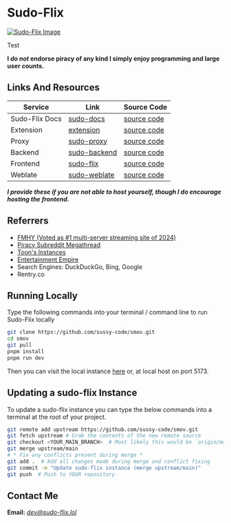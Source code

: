 # Sudo-Flix
[![Sudo-Flix Image](.github/Sudo-Flix.png)](https://docs.undi.rest)  

Test

**I *do not* endorse piracy of any kind I simply enjoy programming and large user counts.**

## Links And Resources
| Service        | Link                                                             | Source Code                                              |
|----------------|------------------------------------------------------------------|----------------------------------------------------------|
| Sudo-Flix Docs | [sudo-docs](https://docs.undi.rest)                          | [source code](https://github.com/sussy-code/docs)        |
| Extension      | [extension](https://docs.undi.rest/extension)                | [source code](https://github.com/sussy-code/browser-ext) |
| Proxy          | [sudo-proxy](https://sudo-proxy.up.railway.app)              | [source code](https://github.com/sussy-code/sudo-proxy)  |             
| Backend        | [sudo-backend](https://backend.undi.rest)                    | [source code](https://github.com/sussy-code/backend)     |
| Frontend       | [sudo-flix](https://docs.undi.rest/instances)                | [source code](https://github.com/sussy-code/smov)        |
| Weblate        | [sudo-weblate](https://docs.undi.rest/links/weblate)         | [source code](https://github.com/sussy-code/docs)        |

***I provide these if you are not able to host yourself, though I do encourage hosting the frontend.***


## Referrers
- [FMHY (Voted as #1 multi-server streaming site of 2024)](https://fmhy.net)
- [Piracy Subreddit Megathread](https://www.reddit.com/r/Piracy/s/iymSloEpXn)
- [Toon's Instances](https://erynith.github.io/movie-web-instances)
- [Entertainment Empire](https://discord.gg/8NSDNEMfja)
- Search Engines: DuckDuckGo, Bing, Google
- Rentry.co


## Running Locally
Type the following commands into your terminal / command line to run Sudo-Flix locally
```bash
git clone https://github.com/sussy-code/smov.git
cd smov
git pull
pnpm install
pnpm run dev
```
Then you can visit the local instance [here](http://localhost:5173) or, at local host on port 5173.


## Updating a sudo-flix Instance
To update a sudo-flix instance you can type the below commands into a terminal at the root of your project.
```bash
git remote add upstream https://github.com/sussy-code/smov.git
git fetch upstream # Grab the contents of the new remote source
git checkout <YOUR_MAIN_BRANCH>  # Most likely this would be `origin/main`
git merge upstream/main
# * Fix any conflicts present during merge *
git add .  # Add all changes made during merge and conflict fixing
git commit -m "Update sudo-flix instance (merge upstream/main)"
git push  # Push to YOUR repository
```


## Contact Me
**Email:** *[dev@sudo-flix.lol](mailto:dev@sudo-flix.lol)* 
